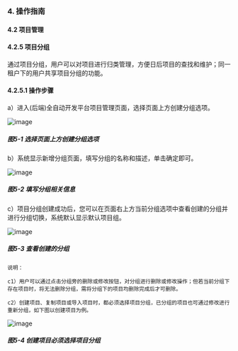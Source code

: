 ### 4. 操作指南

#### 4.2 项目管理

#### 4.2.5 项目分组

通过项目分组，用户可以对项目进行归类管理，方便日后项目的查找和维护；同一租户下的用户共享项目分组的功能。

#### 4.2.5.1 操作步骤

a）进入(后端)全自动开发平台项目管理页面，选择页面上方创建分组选项。

![image](https://user-images.githubusercontent.com/79617492/196121221-bfb040f0-8a37-443e-ac94-b495e0da0858.png)

##### 图5-1 选择页面上方创建分组选项

b）系统显示新增分组页面，填写分组的名称和描述，单击确定即可。

![image](https://user-images.githubusercontent.com/79617492/196121250-d81e2c2f-1ab7-4a91-9412-ab9af7724885.png)

##### 图5-2 填写分组相关信息

c）项目分组创建成功后，您可以在页面右上方当前分组选项中查看创建的分组并进行分组切换，系统默认显示默认项目组。

![image](https://user-images.githubusercontent.com/79617492/196121281-e5252a29-626c-49df-8358-8535648c7277.png)

##### 图5-3 查看创建的分组

```
说明：

c1）用户可以通过点击分组旁的删除或修改按钮，对分组进行删除或修改操作；但若当前分组下存在项目时，将无法删除分组，需将分组下的项目均删除完成后才可删除。

c2）创建项目、复制项目或导入项目时，都必须选择项目分组，已分组的项目也可通过修改进行重新分组，如下图以创建项目为例。
```

![image](https://user-images.githubusercontent.com/79617492/196121298-908d8926-7717-4f45-b2cf-33cbaed9d803.png)

##### 图5-4 创建项目必须选择项目分组

